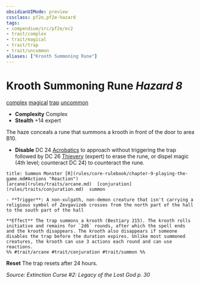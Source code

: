 ```yaml
---
obsidianUIMode: preview
cssclass: pf2e,pf2e-hazard
tags:
- compendium/src/pf2e/ec2
- trait/complex
- trait/magical
- trait/trap
- trait/uncommon
aliases: ["Krooth Summoning Rune"]
---
```

# Krooth Summoning Rune *Hazard 8*  
[complex](rules/traits/complex.md)  [magical](rules/traits/magical.md)  [trap](rules/traits/trap.md)  [uncommon](rules/traits/uncommon.md)  

- **Complexity** Complex
- **Stealth** +14 expert  

The haze conceals a rune that summons a krooth in front of the door to area B10.

- **Disable** DC 24 [Acrobatics](compendium/skills.md#Acrobatics) to approach without triggering the trap followed by DC 26 [Thievery](compendium/skills.md#Thievery) (expert) to erase the rune, or dispel magic (4th level; counteract DC 24) to counteract the rune.  
     
```ad-embed-ability
title: Summon Monster [R](rules/core-rulebook/chapter-9-playing-the-game.md#Actions "Reaction")
[arcane](rules/traits/arcane.md)  [conjuration](rules/traits/conjuration.md)  summon  

- **Trigger**: A non-xulgath, non-demon creature that isn't carrying a religious symbol of Zevgavizeb crosses from the north part of the hall to the south part of the hall

**Effect** The trap summons a krooth (Bestiary 215). The krooth rolls initiative and remains for `2d6` rounds, after which the spell ends and the krooth disappears. The krooth also disappears if someone disables the trap before the duration expires. Unlike most summoned creatures, the krooth can use 3 actions each round and can use reactions.  
%% #trait/arcane #trait/conjuration #trait/summon %%
```

**Reset** The trap resets after 24 hours.  

*Source: Extinction Curse #2: Legacy of the Lost God p. 30*
